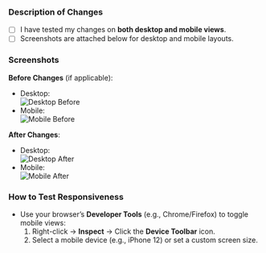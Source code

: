 ### Description of Changes
- [ ] I have tested my changes on **both desktop and mobile views**.
- [ ] Screenshots are attached below for desktop and mobile layouts.

### Screenshots
**Before Changes** (if applicable):
- Desktop:  
  ![Desktop Before](url-to-desktop-screenshot)
- Mobile:  
  ![Mobile Before](url-to-mobile-screenshot)

**After Changes**:
- Desktop:  
  ![Desktop After](url-to-desktop-screenshot)
- Mobile:  
  ![Mobile After](url-to-mobile-screenshot)

### How to Test Responsiveness
- Use your browser’s **Developer Tools** (e.g., Chrome/Firefox) to toggle mobile views:
  1. Right-click → **Inspect** → Click the **Device Toolbar** icon.
  2. Select a mobile device (e.g., iPhone 12) or set a custom screen size.